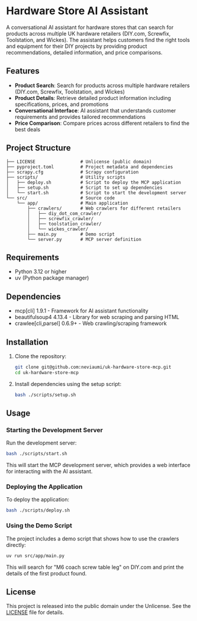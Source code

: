 # Hardware Store AI Assistant

A conversational AI assistant for hardware stores that can search for products across multiple UK hardware retailers (DIY.com, Screwfix, Toolstation, and Wickes). The assistant helps customers find the right tools and equipment for their DIY projects by providing product recommendations, detailed information, and price comparisons.

## Features

- **Product Search**: Search for products across multiple hardware retailers (DIY.com, Screwfix, Toolstation, and Wickes)
- **Product Details**: Retrieve detailed product information including specifications, prices, and promotions
- **Conversational Interface**: AI assistant that understands customer requirements and provides tailored recommendations
- **Price Comparison**: Compare prices across different retailers to find the best deals

## Project Structure

```
├── LICENSE                 # Unlicense (public domain)
├── pyproject.toml          # Project metadata and dependencies
├── scrapy.cfg              # Scrapy configuration
├── scripts/                # Utility scripts
│   ├── deploy.sh           # Script to deploy the MCP application
│   ├── setup.sh            # Script to set up dependencies
│   └── start.sh            # Script to start the development server
└── src/                    # Source code
    └── app/                # Main application
        ├── crawlers/       # Web crawlers for different retailers
        │   ├── diy_dot_com_crawler/
        │   ├── screwfix_crawler/
        │   ├── toolstation_crawler/
        │   └── wickes_crawler/
        ├── main.py         # Demo script
        └── server.py       # MCP server definition
```

## Requirements

- Python 3.12 or higher
- uv (Python package manager)

## Dependencies

- mcp[cli] 1.9.1 - Framework for AI assistant functionality
- beautifulsoup4 4.13.4 - Library for web scraping and parsing HTML
- crawlee[cli,parsel] 0.6.9+ - Web crawling/scraping framework

## Installation

1. Clone the repository:
   ```bash
   git clone git@github.com:neviaumi/uk-hardware-store-mcp.git
   cd uk-hardware-store-mcp
   ```

2. Install dependencies using the setup script:
   ```bash
   bash ./scripts/setup.sh
   ```

## Usage

### Starting the Development Server

Run the development server:
```bash
bash ./scripts/start.sh
```

This will start the MCP development server, which provides a web interface for interacting with the AI assistant.

### Deploying the Application

To deploy the application:
```bash
bash ./scripts/deploy.sh
```

### Using the Demo Script

The project includes a demo script that shows how to use the crawlers directly:

```bash
uv run src/app/main.py
```

This will search for "M6 coach screw table leg" on DIY.com and print the details of the first product found.

## License

This project is released into the public domain under the Unlicense. See the [LICENSE](LICENSE) file for details.
